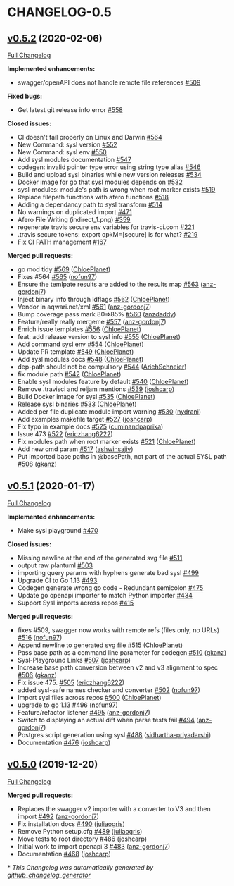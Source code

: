 # CHANGELOG-0.5

## [v0.5.2](https://github.com/joshcarp/sysl-printing/tree/v0.5.2) (2020-02-06)

[Full Changelog](https://github.com/joshcarp/sysl-printing/compare/v0.5.1...v0.5.2)

**Implemented enhancements:**

- swagger/openAPI does not handle remote file references [\#509](https://github.com/joshcarp/sysl-printing/issues/509)

**Fixed bugs:**

- Get latest git release info error [\#558](https://github.com/joshcarp/sysl-printing/issues/558)

**Closed issues:**

- CI doesn't fail properly on Linux and Darwin [\#564](https://github.com/joshcarp/sysl-printing/issues/564)
- New Command: sysl version [\#552](https://github.com/joshcarp/sysl-printing/issues/552)
- New Command: sysl env [\#550](https://github.com/joshcarp/sysl-printing/issues/550)
- Add sysl modules documentation [\#547](https://github.com/joshcarp/sysl-printing/issues/547)
- codegen: invalid pointer type error using string type alias [\#546](https://github.com/joshcarp/sysl-printing/issues/546)
- Build and upload sysl binaries while new version releases [\#534](https://github.com/joshcarp/sysl-printing/issues/534)
- Docker image for go that sysl modules depends on [\#532](https://github.com/joshcarp/sysl-printing/issues/532)
- sysl-modules: module's path is wrong when root marker exists [\#519](https://github.com/joshcarp/sysl-printing/issues/519)
- Replace filepath functions with afero functions [\#518](https://github.com/joshcarp/sysl-printing/issues/518)
- Adding a dependancy path to sysl transform [\#514](https://github.com/joshcarp/sysl-printing/issues/514)
- No warnings on duplicated import [\#471](https://github.com/joshcarp/sysl-printing/issues/471)
- Afero File Writing \(indirect\_1.png\) [\#359](https://github.com/joshcarp/sysl-printing/issues/359)
- regenerate travis secure env variables for travis-ci.com [\#221](https://github.com/joshcarp/sysl-printing/issues/221)
- .travis secure tokens: export opkM=\[secure\] is for what? [\#219](https://github.com/joshcarp/sysl-printing/issues/219)
- Fix CI PATH management [\#167](https://github.com/joshcarp/sysl-printing/issues/167)

**Merged pull requests:**

- go mod tidy [\#569](https://github.com/joshcarp/sysl-printing/pull/569) ([ChloePlanet](https://github.com/ChloePlanet))
- Fixes \#564 [\#565](https://github.com/joshcarp/sysl-printing/pull/565) ([nofun97](https://github.com/nofun97))
- Ensure the temlpate results are added to the results map [\#563](https://github.com/joshcarp/sysl-printing/pull/563) ([anz-gordonj7](https://github.com/anz-gordonj7))
- Inject binary info through ldflags [\#562](https://github.com/joshcarp/sysl-printing/pull/562) ([ChloePlanet](https://github.com/ChloePlanet))
- Vendor in aqwari.net/xml [\#561](https://github.com/joshcarp/sysl-printing/pull/561) ([anz-gordonj7](https://github.com/anz-gordonj7))
- Bump coverage pass mark 80=\>85% [\#560](https://github.com/joshcarp/sysl-printing/pull/560) ([anzdaddy](https://github.com/anzdaddy))
- Feature/really really mergeme [\#557](https://github.com/joshcarp/sysl-printing/pull/557) ([anz-gordonj7](https://github.com/anz-gordonj7))
- Enrich issue templates [\#556](https://github.com/joshcarp/sysl-printing/pull/556) ([ChloePlanet](https://github.com/ChloePlanet))
- feat: add release version to sysl info [\#555](https://github.com/joshcarp/sysl-printing/pull/555) ([ChloePlanet](https://github.com/ChloePlanet))
- Add command sysl env [\#554](https://github.com/joshcarp/sysl-printing/pull/554) ([ChloePlanet](https://github.com/ChloePlanet))
- Update PR template [\#549](https://github.com/joshcarp/sysl-printing/pull/549) ([ChloePlanet](https://github.com/ChloePlanet))
- Add sysl modules docs [\#548](https://github.com/joshcarp/sysl-printing/pull/548) ([ChloePlanet](https://github.com/ChloePlanet))
- dep-path should not be compulsory [\#544](https://github.com/joshcarp/sysl-printing/pull/544) ([AriehSchneier](https://github.com/AriehSchneier))
- fix module path [\#542](https://github.com/joshcarp/sysl-printing/pull/542) ([ChloePlanet](https://github.com/ChloePlanet))
- Enable sysl modules feature by default [\#540](https://github.com/joshcarp/sysl-printing/pull/540) ([ChloePlanet](https://github.com/ChloePlanet))
- Remove .travisci and reljam mentions [\#539](https://github.com/joshcarp/sysl-printing/pull/539) ([joshcarp](https://github.com/joshcarp))
- Build Docker image for sysl [\#535](https://github.com/joshcarp/sysl-printing/pull/535) ([ChloePlanet](https://github.com/ChloePlanet))
- Release sysl binaries [\#533](https://github.com/joshcarp/sysl-printing/pull/533) ([ChloePlanet](https://github.com/ChloePlanet))
- Added per file duplicate module import warning [\#530](https://github.com/joshcarp/sysl-printing/pull/530) ([nydrani](https://github.com/nydrani))
- Add examples makefile target [\#527](https://github.com/joshcarp/sysl-printing/pull/527) ([joshcarp](https://github.com/joshcarp))
- Fix typo in example docs [\#525](https://github.com/joshcarp/sysl-printing/pull/525) ([cuminandpaprika](https://github.com/cuminandpaprika))
- Issue 473 [\#522](https://github.com/joshcarp/sysl-printing/pull/522) ([ericzhang6222](https://github.com/ericzhang6222))
- Fix modules path when root marker exists [\#521](https://github.com/joshcarp/sysl-printing/pull/521) ([ChloePlanet](https://github.com/ChloePlanet))
- Add new cmd param [\#517](https://github.com/joshcarp/sysl-printing/pull/517) ([ashwinsajiv](https://github.com/ashwinsajiv))
- Put imported base paths in @basePath, not part of the actual SYSL path [\#508](https://github.com/joshcarp/sysl-printing/pull/508) ([gkanz](https://github.com/gkanz))

## [v0.5.1](https://github.com/joshcarp/sysl-printing/tree/v0.5.1) (2020-01-17)

[Full Changelog](https://github.com/joshcarp/sysl-printing/compare/v0.5.0...v0.5.1)

**Implemented enhancements:**

- Make sysl playground [\#470](https://github.com/joshcarp/sysl-printing/issues/470)

**Closed issues:**

- Missing newline at the end of the generated svg file [\#511](https://github.com/joshcarp/sysl-printing/issues/511)
- output raw plantuml [\#503](https://github.com/joshcarp/sysl-printing/issues/503)
- importing query params with hyphens generate bad sysl [\#499](https://github.com/joshcarp/sysl-printing/issues/499)
- Upgrade CI to Go 1.13 [\#493](https://github.com/joshcarp/sysl-printing/issues/493)
- Codegen generate wrong go code - Redundant semicolon [\#475](https://github.com/joshcarp/sysl-printing/issues/475)
- Update go openapi importer to match Python importer [\#434](https://github.com/joshcarp/sysl-printing/issues/434)
- Support Sysl imports across repos [\#415](https://github.com/joshcarp/sysl-printing/issues/415)

**Merged pull requests:**

- fixes \#509, swagger now works with remote refs \(files only, no URLs\) [\#516](https://github.com/joshcarp/sysl-printing/pull/516) ([nofun97](https://github.com/nofun97))
- Append newline to generated svg file [\#515](https://github.com/joshcarp/sysl-printing/pull/515) ([ChloePlanet](https://github.com/ChloePlanet))
- Pass base path as a command line parameter for codegen [\#510](https://github.com/joshcarp/sysl-printing/pull/510) ([gkanz](https://github.com/gkanz))
- Sysl-Playground Links [\#507](https://github.com/joshcarp/sysl-printing/pull/507) ([joshcarp](https://github.com/joshcarp))
- Increase base path conversion between v2 and v3 alignment to spec [\#506](https://github.com/joshcarp/sysl-printing/pull/506) ([gkanz](https://github.com/gkanz))
- Fix issue 475. [\#505](https://github.com/joshcarp/sysl-printing/pull/505) ([ericzhang6222](https://github.com/ericzhang6222))
- added sysl-safe names checker and converter [\#502](https://github.com/joshcarp/sysl-printing/pull/502) ([nofun97](https://github.com/nofun97))
- Import sysl files across repos [\#500](https://github.com/joshcarp/sysl-printing/pull/500) ([ChloePlanet](https://github.com/ChloePlanet))
- upgrade to go 1.13 [\#496](https://github.com/joshcarp/sysl-printing/pull/496) ([nofun97](https://github.com/nofun97))
- Feature/refactor listener [\#495](https://github.com/joshcarp/sysl-printing/pull/495) ([anz-gordonj7](https://github.com/anz-gordonj7))
- Switch to displaying an actual diff when parse tests fail [\#494](https://github.com/joshcarp/sysl-printing/pull/494) ([anz-gordonj7](https://github.com/anz-gordonj7))
- Postgres script generation using sysl [\#488](https://github.com/joshcarp/sysl-printing/pull/488) ([sidhartha-priyadarshi](https://github.com/sidhartha-priyadarshi))
- Documentation [\#476](https://github.com/joshcarp/sysl-printing/pull/476) ([joshcarp](https://github.com/joshcarp))

## [v0.5.0](https://github.com/joshcarp/sysl-printing/tree/v0.5.0) (2019-12-20)

[Full Changelog](https://github.com/joshcarp/sysl-printing/compare/v0.4.0...v0.5.0)

**Merged pull requests:**

- Replaces the swagger v2 importer with a converter to V3 and then import [\#492](https://github.com/joshcarp/sysl-printing/pull/492) ([anz-gordonj7](https://github.com/anz-gordonj7))
- Fix installation docs [\#490](https://github.com/joshcarp/sysl-printing/pull/490) ([juliaogris](https://github.com/juliaogris))
- Remove Python setup.cfg [\#489](https://github.com/joshcarp/sysl-printing/pull/489) ([juliaogris](https://github.com/juliaogris))
- Move tests to root directory [\#486](https://github.com/joshcarp/sysl-printing/pull/486) ([joshcarp](https://github.com/joshcarp))
- Initial work to import openapi 3 [\#483](https://github.com/joshcarp/sysl-printing/pull/483) ([anz-gordonj7](https://github.com/anz-gordonj7))
- Documentation  [\#468](https://github.com/joshcarp/sysl-printing/pull/468) ([joshcarp](https://github.com/joshcarp))



\* *This Changelog was automatically generated by [github_changelog_generator](https://github.com/github-changelog-generator/github-changelog-generator)*
